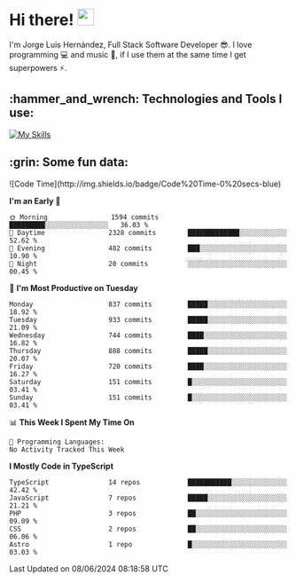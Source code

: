 <h1 align="left">
 <abc>
  <br>Hi there! <img src="https://user-images.githubusercontent.com/42378118/110234147-e3259600-7f4e-11eb-95be-0c4047144dea.gif" width="30"><br>
 </abc>
</h1>

I'm Jorge Luis Hernández, Full Stack Software Developer :sunglasses:. I love programming :computer: and music :musical_score:, if I use them at the same time I get superpowers :zap:. 


<h2 align="left">:hammer_and_wrench: Technologies and Tools I use:</h2>

[![My Skills](https://skillicons.dev/icons?i=js,ts,html,css,py,vue,react,next,nest,postgres,mysql)](https://skillicons.dev)

<h2 align="left">:grin: Some fun data:</h2>
<!--START_SECTION:waka-->
![Code Time](http://img.shields.io/badge/Code%20Time-0%20secs-blue)

**I'm an Early 🐤** 

```text
🌞 Morning                1594 commits        █████████░░░░░░░░░░░░░░░░   36.03 % 
🌆 Daytime                2328 commits        █████████████░░░░░░░░░░░░   52.62 % 
🌃 Evening                482 commits         ███░░░░░░░░░░░░░░░░░░░░░░   10.90 % 
🌙 Night                  20 commits          ░░░░░░░░░░░░░░░░░░░░░░░░░   00.45 % 
```
📅 **I'm Most Productive on Tuesday** 

```text
Monday                   837 commits         █████░░░░░░░░░░░░░░░░░░░░   18.92 % 
Tuesday                  933 commits         █████░░░░░░░░░░░░░░░░░░░░   21.09 % 
Wednesday                744 commits         ████░░░░░░░░░░░░░░░░░░░░░   16.82 % 
Thursday                 888 commits         █████░░░░░░░░░░░░░░░░░░░░   20.07 % 
Friday                   720 commits         ████░░░░░░░░░░░░░░░░░░░░░   16.27 % 
Saturday                 151 commits         █░░░░░░░░░░░░░░░░░░░░░░░░   03.41 % 
Sunday                   151 commits         █░░░░░░░░░░░░░░░░░░░░░░░░   03.41 % 
```


📊 **This Week I Spent My Time On** 

```text
💬 Programming Languages: 
No Activity Tracked This Week
```

**I Mostly Code in TypeScript** 

```text
TypeScript               14 repos            ███████████░░░░░░░░░░░░░░   42.42 % 
JavaScript               7 repos             █████░░░░░░░░░░░░░░░░░░░░   21.21 % 
PHP                      3 repos             ██░░░░░░░░░░░░░░░░░░░░░░░   09.09 % 
CSS                      2 repos             ██░░░░░░░░░░░░░░░░░░░░░░░   06.06 % 
Astro                    1 repo              █░░░░░░░░░░░░░░░░░░░░░░░░   03.03 % 
```




 Last Updated on 08/06/2024 08:18:58 UTC
<!--END_SECTION:waka-->
